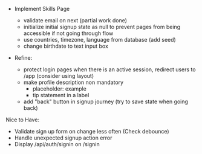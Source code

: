 - Implement Skills Page

  - validate email on next (partial work done)
  - initialize initial signup state as null to prevent pages from being accessible if not going through flow
  - use countries, timezone, language from database (add seed)
  - change birthdate to text input box

- Refine:
  - protect login pages when there is an active session, redirect users to /app (consider using layout)
  - make profile description non mandatory
    - placeholder: example
    - tip statement in a label
  - add "back" button in signup journey (try to save state when going back)

Nice to Have:

- Validate sign up form on change less often (Check debounce)
- Handle unexpected signup action error
- Display /api/auth/signin on /signin
